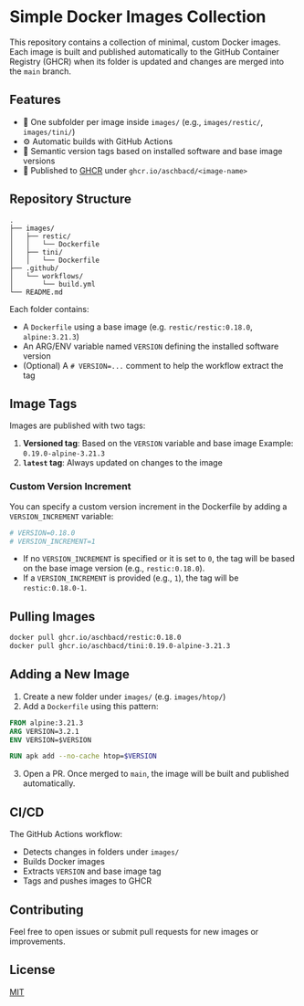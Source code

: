 # Simple Docker Images Collection

This repository contains a collection of minimal, custom Docker images. Each image is built and
published automatically to the GitHub Container Registry (GHCR) when its folder is updated and
changes are merged into the `main` branch.

## Features

- 📁 One subfolder per image inside `images/` (e.g., `images/restic/`, `images/tini/`)
- ⚙️ Automatic builds with GitHub Actions
- 🔖 Semantic version tags based on installed software and base image versions
- 🐋 Published to [GHCR](https://ghcr.io) under `ghcr.io/aschbacd/<image-name>`

## Repository Structure

```
.
├── images/
│   ├── restic/
│   │   └── Dockerfile
│   ├── tini/
│   │   └── Dockerfile
├── .github/
│   └── workflows/
│       └── build.yml
└── README.md
```

Each folder contains:
- A `Dockerfile` using a base image (e.g. `restic/restic:0.18.0`, `alpine:3.21.3`)
- An ARG/ENV variable named `VERSION` defining the installed software version
- (Optional) A `# VERSION=...` comment to help the workflow extract the tag

## Image Tags

Images are published with two tags:

1. **Versioned tag**: Based on the `VERSION` variable and base image
   Example: `0.19.0-alpine-3.21.3`
2. **`latest` tag**: Always updated on changes to the image

### Custom Version Increment

You can specify a custom version increment in the Dockerfile by adding a `VERSION_INCREMENT` variable:

```dockerfile
# VERSION=0.18.0
# VERSION_INCREMENT=1
```

- If no `VERSION_INCREMENT` is specified or it is set to `0`, the tag will be based on the base image version (e.g., `restic:0.18.0`).
- If a `VERSION_INCREMENT` is provided (e.g., `1`), the tag will be `restic:0.18.0-1`.

## Pulling Images

```bash
docker pull ghcr.io/aschbacd/restic:0.18.0
docker pull ghcr.io/aschbacd/tini:0.19.0-alpine-3.21.3
```

## Adding a New Image

1. Create a new folder under `images/` (e.g. `images/htop/`)
2. Add a `Dockerfile` using this pattern:

```Dockerfile
FROM alpine:3.21.3
ARG VERSION=3.2.1
ENV VERSION=$VERSION

RUN apk add --no-cache htop=$VERSION
```

3. Open a PR. Once merged to `main`, the image will be built and published automatically.

## CI/CD

The GitHub Actions workflow:
- Detects changes in folders under `images/`
- Builds Docker images
- Extracts `VERSION` and base image tag
- Tags and pushes images to GHCR

## Contributing

Feel free to open issues or submit pull requests for new images or improvements.

## License

[MIT](./LICENSE)
